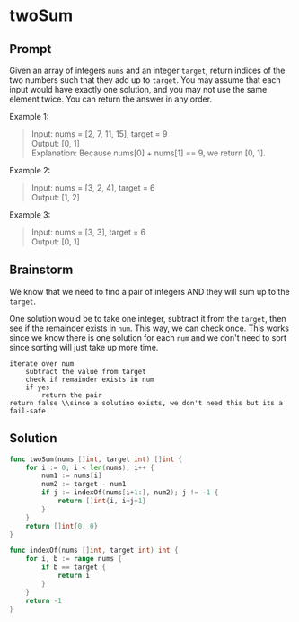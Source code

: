 # twoSum

## Prompt

Given an array of integers `nums` and an integer `target`, return indices of the two numbers such that they add up to `target`. You may assume that each input would have exactly one solution, and you may not use the same element twice. You can return the answer in any order.

Example 1:
> Input: nums = [2, 7, 11, 15], target = 9\
> Output: [0, 1]\
> Explanation: Because nums[0] + nums[1] == 9, we return [0, 1].

Example 2:
> Input: nums = [3, 2, 4], target = 6\
> Output: [1, 2]

Example 3:
> Input: nums = [3, 3], target = 6\
> Output: [0, 1]

## Brainstorm

We know that we need to find a pair of integers AND they will sum up to the `target`. 

One solution would be to take one integer, subtract it from the `target`, then see if the remainder exists in `num`. This way, we can check once. This works since we know there is one solution for each `num` and we don't need to sort since sorting will just take up more time. 

```pseudo
iterate over num
    subtract the value from target
    check if remainder exists in num
    if yes 
        return the pair
return false \\since a solutino exists, we don't need this but its a fail-safe
```

## Solution
```go
func twoSum(nums []int, target int) []int {
    for i := 0; i < len(nums); i++ {
        num1 := nums[i]
        num2 := target - num1
        if j := indexOf(nums[i+1:], num2); j != -1 {
            return []int{i, i+j+1}
        }
    }
    return []int{0, 0}
}

func indexOf(nums []int, target int) int {
    for i, b := range nums {
        if b == target {
            return i
        }
    }
    return -1
}
```